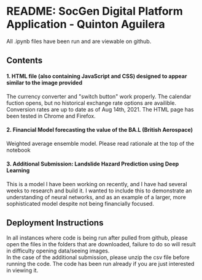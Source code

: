 <h1> README: SocGen Digital Platform Application - Quinton Aguilera </h1>

All .ipynb files have been run and are viewable on github.

<h2>Contents</h2>
<h4>1. HTML file (also containing JavaScript and CSS) designed to appear similar to the image provided</h4>
The currency converter and "switch button" work properly. The calendar fuction opens, but no historical exchange rate options are availible. Conversion rates are up to date as of Aug 14th, 2021. The HTML page has been tested in Chrome and Firefox.
</br>
<h4>2. Financial Model forecasting the value of the BA.L (British Aerospace)</h4>
Weighted average ensemble model. Please read rationale at the top of the notebook
</br>
<h4>3. Additional Submission: Landslide Hazard Prediction using Deep Learning</h4>
This is a model I have been working on recently, and I have had several weeks to research and build it. I wanted to include this to demonstrate an understanding of neural networks, and as an example of a larger, more sophisticated model despite not being financially focused.
<h2>Deployment Instructions</h2>
In all instances where code is being run after pulled from github, please open the files in the folders that are downloaded, failure to do so will result in difficulty opening data/seeing images. 
</br>
In the case of the additional submission, please unzip the csv file before running the code. The code has been run already if you are just interested in viewing it. 
